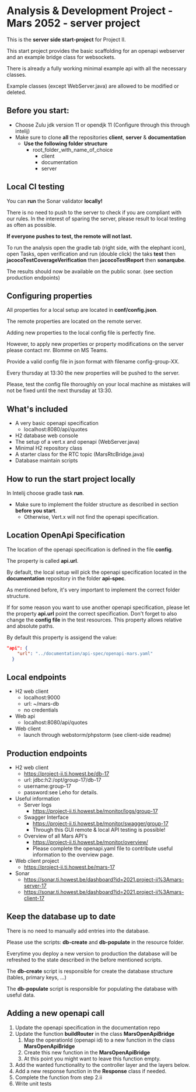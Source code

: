 # Analysis & Development Project - Mars 2052 - server project
This is the **server side start-project** for Project II. 

This start project provides the basic scaffolding for an openapi webserver and an example bridge class for websockets.

There is already a fully working minimal example api with all the necessary classes.

Example classes (except WebServer.java) are allowed to be modified or deleted.

## Before you start:
- Choose Zulu jdk version 11 or opendjk 11 (Configure through this through intelij)
- Make sure to clone **all** the repositories **client**, **server** & **documentation**
    - **Use the following folder structure**
        - root_folder_with_name_of_choice
            - client
            - documentation
            - server

## Local CI testing
You can **run** the Sonar validator **locally!**

There is no need to push to the server to check if you are compliant with our rules.
In the interest of sparing the server, please result to local testing as often as possible.

**If everyone pushes to test, the remote will not last.**

To run the analysis open the gradle tab (right side, with the elephant icon), open Tasks, open verification and run (double click)
the taks **test** then **jacocoTestCoverageVerification** then **jacocoTestReport** then **sonarqube**.

The results should now be available on the public sonar. (see section production endpoints)

## Configuring properties
All properties for a local setup are located in **conf/config.json**.

The remote properties are located on the remote server.

Adding new properties to the local config file is perfectly fine.

However, to apply new properties or property modifications on the server please contact mr. Blomme on MS Teams.

Provide a valid config file in json format with filename config-group-XX.

Every thursday at 13:30 the new properties will be pushed to the server.

Please, test the config file thoroughly on your local machine as mistakes will not be fixed until the next thursday at 13:30.

## What's included
  - A very basic openapi specification
    - localhost:8080/api/quotes
  - H2 database web console
  - The setup of a vert.x and openapi (WebServer.java)
  - Minimal H2 repository class
  - A starter class for the RTC topic (MarsRtcBridge.java)
  - Database maintain scripts

## How to run the start project locally
In Intelij choose gradle task **run**.
- Make sure to implement the folder structure as described in section **before you start**.
    - Otherwise, Vert.x will not find the openapi specification.

## Location OpenApi Specification
The location of the openapi specification is defined in the file **config**.

The property is called **api.url**.

By default, the local setup will pick the openapi specification located in the **documentation** repository in the folder **api-spec**.

As mentioned before, it's very important to implement the correct folder structure.

If for some reason you want to use another openapi specification, please let the property **api.url** point the correct specification.
Don't forget to also change the **config file** in the test resources. This property allows relative and absolute paths.

By default this property is assigend the value:
```json
"api": {
    "url": "../documentation/api-spec/openapi-mars.yaml"
  }
```

## Local endpoints
 - H2 web client
   - localhost:9000
   - url: ~/mars-db
   - no credentials
 - Web api
   - localhost:8080/api/quotes
 - Web client
   - launch through webstorm/phpstorm (see client-side readme)
  
## Production endpoints
 - H2 web client
   - https://project-ii.ti.howest.be/db-17
   - url: jdbc:h2:/opt/group-17/db-17
   - username:group-17
   - password:see Leho for details.
 - Useful information
   - Server logs
     - https://project-ii.ti.howest.be/monitor/logs/group-17
   - Swagger Interface
     - https://project-ii.ti.howest.be/monitor/swagger/group-17
     - Through this GUI remote & local API testing is possible!
   - Overview of all Mars API's
     - https://project-ii.ti.howest.be/monitor/overview/
     - Please complete the openapi.yaml file to contribute useful information to the overview page.
 - Web client project
   - https://project-ii.ti.howest.be/mars-17
 - Sonar
   - https://sonar.ti.howest.be/dashboard?id=2021.project-ii%3Amars-server-17
   - https://sonar.ti.howest.be/dashboard?id=2021.project-ii%3Amars-client-17

## Keep the database up to date
There is no need to manually add entries into the database.

Please use the scripts: **db-create** and **db-populate** in the resource folder.

Everytime you deploy a new version to production the database will be refreshed to the state described in the before mentioned scripts.

The **db-create** script is responsible for create the database structure (tables, primary keys, ...)

The **db-populate** script is responsible for populating the database with useful data.

## Adding a new openapi call
   1. Update the openapi specification in the documentation repo
   2. Update the function **buildRouter** in the class **MarsOpenApiBridge**
      1. Map the operationId (openapi id) to a new function in the class **MarsOpenApiBridge**
      1. Create this new function in the **MarsOpenApiBridge**
      1. At this point you might want to leave this function empty.
   3. Add the wanted functionality to the controller layer and the layers below.
   4. Add a new response function in the **Response** class if needed.
   5. Complete the function from step 2.ii
   6. Write unit tests